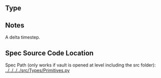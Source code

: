## Type

## Notes

A delta timestep.
## Spec Source Code Location

Spec Path (only works if vault is opened at level including the src folder): [../../../../src/Types/Primitives.py](../../../../src/Types/Primitives.py)


